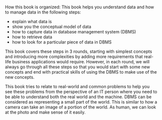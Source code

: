 How this book is organized:
This book helps you understand data and how to manage data in the following steps:
- explain what data is
- show you the conceptual model of data
- how to capture data in database management system (DBMS)
- how to retrieve data
- how to look for a particular piece of data in DBMS

This book covers these steps in 3 rounds, starting with simplest concepts and introducing more complexities by adding more requirements that real-life business applications would require.
However, in each round, we will always go through all these steps so that you would start with some new concepts and end with practical skills of using the DBMS to make use of the new concepts. 

This book tries to relate to real-world and common problems to help you see these problems from the perspective of an IT person where you need to be able to understand both the real world and the machine.
DBMS can be considered as representing a small part of the world. This is similar to how a camera can take an image of a portion of the world. As human, we can look at the photo and make sense of it easily.
